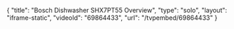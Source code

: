 {
    "title": "Bosch Dishwasher SHX7PT55 Overview",
    "type": "solo",
    "layout": "iframe-static",
    "videoId": "69864433",
    "url": "\/tvpembed\/69864433"
}